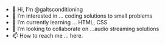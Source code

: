 - 👋 Hi, I’m @galtsconditioning
- 👀 I’m interested in ... coding solutions to small problems
- 🌱 I’m currently learning ... HTML, CSS
- 💞️ I’m looking to collaborate on ...audio streaming solutions
- 📫 How to reach me ... here.

<!---
galtsconditioning/galtsconditioning is a ✨ special ✨ repository because its `README.md` (this file) appears on your GitHub profile.
You can click the Preview link to take a look at your changes.
--->
